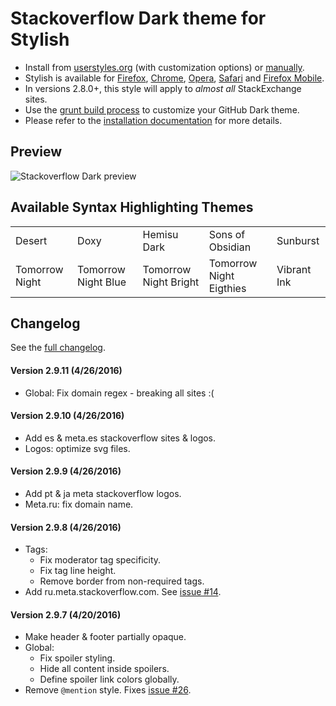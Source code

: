 # Stackoverflow Dark theme for Stylish
- Install from [userstyles.org](http://userstyles.org/styles/35345) (with customization options) or [manually](https://raw.githubusercontent.com/StylishThemes/Stackoverflow-Dark/master/stackoverflow-dark.css).
- Stylish is available for [Firefox](https://addons.mozilla.org/en-US/firefox/addon/2108/), [Chrome](https://chrome.google.com/extensions/detail/fjnbnpbmkenffdnngjfgmeleoegfcffe), [Opera](https://addons.opera.com/en/extensions/details/stylish/), [Safari](http://sobolev.us/stylish/) and [Firefox Mobile](https://addons.mozilla.org/en-US/firefox/addon/2108/).
- In versions 2.8.0+, this style will apply to *almost all* StackExchange sites.
- Use the [grunt build process](https://github.com/StylishThemes/StackOverflow-Dark/wiki/Build) to customize your GitHub Dark theme.
- Please refer to the [installation documentation](https://github.com/StylishThemes/StackOverflow-Dark/wiki/Install) for more details.

## Preview

![Stackoverflow Dark preview](http://StylishThemes.github.com/StackOverflow-Dark/images/screenshots/after.png)

## Available Syntax Highlighting Themes

|                |                      |                       |                         |             |
|----------------|----------------------|-----------------------|-------------------------|-------------|
| Desert         | Doxy                 | Hemisu Dark           | Sons of Obsidian        | Sunburst    |
| Tomorrow Night | Tomorrow Night Blue  | Tomorrow Night Bright | Tomorrow Night Eigthies | Vibrant Ink |

## Changelog

See the [full changelog](https://github.com/StylishThemes/Stackoverflow-Dark/wiki).

#### Version 2.9.11 (4/26/2016)

* Global: Fix domain regex - breaking all sites :(

#### Version 2.9.10 (4/26/2016)

* Add es & meta.es stackoverflow sites & logos.
* Logos: optimize svg files.

#### Version 2.9.9 (4/26/2016)

* Add pt & ja meta stackoverflow logos.
* Meta.ru: fix domain name.

#### Version 2.9.8 (4/26/2016)

* Tags:
  * Fix moderator tag specificity.
  * Fix tag line height.
  * Remove border from non-required tags.
* Add ru.meta.stackoverflow.com. See [issue #14](https://github.com/StylishThemes/StackOverflow-Dark/issues/14).

#### Version 2.9.7 (4/20/2016)

* Make header & footer partially opaque.
* Global:
  * Fix spoiler styling.
  * Hide all content inside spoilers.
  * Define spoiler link colors globally.
* Remove `@mention` style. Fixes [issue #26](https://github.com/StylishThemes/StackOverflow-Dark/issues/26).
